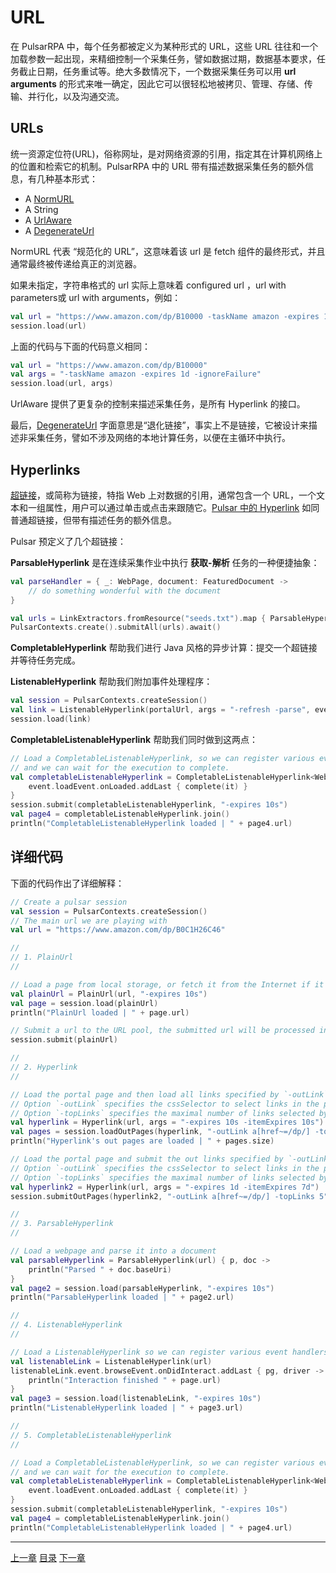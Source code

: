 URL
=

在 PulsarRPA 中，每个任务都被定义为某种形式的 URL，这些 URL 往往和一个加载参数一起出现，来精细控制一个采集任务，譬如数据过期，数据基本要求，任务截止日期，任务重试等。绝大多数情况下，一个数据采集任务可以用 **url arguments** 的形式来唯一确定，因此它可以很轻松地被拷贝、管理、存储、传输、并行化，以及沟通交流。

## URLs

统一资源定位符(URL)，俗称网址，是对网络资源的引用，指定其在计算机网络上的位置和检索它的机制。PulsarRPA 中的 URL 带有描述数据采集任务的额外信息，有几种基本形式：

- A [NormURL](../../../pulsar-skeleton/src/main/kotlin/ai/platon/pulsar/common/urls/NormUrl.kt)
- A String
- A [UrlAware](../../../pulsar-common/src/main/kotlin/ai/platon/pulsar/common/urls/Hyperlinks.kt)
- A [DegenerateUrl](../../../pulsar-common/src/main/kotlin/ai/platon/pulsar/common/urls/Hyperlinks.kt)

NormURL 代表 “规范化的 URL”，这意味着该 url 是 fetch 组件的最终形式，并且通常最终被传递给真正的浏览器。

如果未指定，字符串格式的 url 实际上意味着  configured url ，url with parameters或 url with arguments，例如：

```kotlin
val url = "https://www.amazon.com/dp/B10000 -taskName amazon -expires 1d -ignoreFailure"
session.load(url)
```

上面的代码与下面的代码意义相同：

```kotlin
val url = "https://www.amazon.com/dp/B10000"
val args = "-taskName amazon -expires 1d -ignoreFailure"
session.load(url, args)
```

UrlAware 提供了更复杂的控制来描述采集任务，是所有 Hyperlink 的接口。

最后，[DegenerateUrl](../../../pulsar-common/src/main/kotlin/ai/platon/pulsar/common/urls/Hyperlinks.kt) 字面意思是“退化链接”，事实上不是链接，它被设计来描述非采集任务，譬如不涉及网络的本地计算任务，以便在主循环中执行。

## Hyperlinks

[超链接](https://en.wikipedia.org/wiki/Hyperlink)，或简称为链接，特指 Web 上对数据的引用，通常包含一个 URL，一个文本和一组属性，用户可以通过单击或点击来跟随它。[Pulsar 中的 Hyperlink](../../../pulsar-common/src/main/kotlin/ai/platon/pulsar/common/urls/Hyperlinks.kt) 如同普通超链接，但带有描述任务的额外信息。

Pulsar 预定义了几个超链接：

**ParsableHyperlink** 是在连续采集作业中执行 **获取-解析** 任务的一种便捷抽象：

```kotlin
val parseHandler = { _: WebPage, document: FeaturedDocument ->
    // do something wonderful with the document
}

val urls = LinkExtractors.fromResource("seeds.txt").map { ParsableHyperlink(it, parseHandler) }
PulsarContexts.create().submitAll(urls).await()
```

**CompletableHyperlink** 帮助我们进行 Java 风格的异步计算：提交一个超链接并等待任务完成。

**ListenableHyperlink** 帮助我们附加事件处理程序：

```kotlin
val session = PulsarContexts.createSession()
val link = ListenableHyperlink(portalUrl, args = "-refresh -parse", event = PrintFlowEvent())
session.load(link)
```

**CompletableListenableHyperlink** 帮助我们同时做到这两点：

```kotlin
// Load a CompletableListenableHyperlink, so we can register various event handlers,
// and we can wait for the execution to complete.
val completableListenableHyperlink = CompletableListenableHyperlink<WebPage>(url).apply {
    event.loadEvent.onLoaded.addLast { complete(it) }
}
session.submit(completableListenableHyperlink, "-expires 10s")
val page4 = completableListenableHyperlink.join()
println("CompletableListenableHyperlink loaded | " + page4.url)
```

## 详细代码

下面的代码作出了详细解释：

```kotlin
// Create a pulsar session
val session = PulsarContexts.createSession()
// The main url we are playing with
val url = "https://www.amazon.com/dp/B0C1H26C46"

//
// 1. PlainUrl
//

// Load a page from local storage, or fetch it from the Internet if it does not exist or has expired
val plainUrl = PlainUrl(url, "-expires 10s")
val page = session.load(plainUrl)
println("PlainUrl loaded | " + page.url)

// Submit a url to the URL pool, the submitted url will be processed in a crawl loop
session.submit(plainUrl)

//
// 2. Hyperlink
//

// Load the portal page and then load all links specified by `-outLink`.
// Option `-outLink` specifies the cssSelector to select links in the portal page to load.
// Option `-topLinks` specifies the maximal number of links selected by `-outLink`.
val hyperlink = Hyperlink(url, args = "-expires 10s -itemExpires 10s")
val pages = session.loadOutPages(hyperlink, "-outLink a[href~=/dp/] -topLinks 5")
println("Hyperlink's out pages are loaded | " + pages.size)

// Load the portal page and submit the out links specified by `-outLink` to the URL pool.
// Option `-outLink` specifies the cssSelector to select links in the portal page to submit.
// Option `-topLinks` specifies the maximal number of links selected by `-outLink`.
val hyperlink2 = Hyperlink(url, args = "-expires 1d -itemExpires 7d")
session.submitOutPages(hyperlink2, "-outLink a[href~=/dp/] -topLinks 5")

//
// 3. ParsableHyperlink
//

// Load a webpage and parse it into a document
val parsableHyperlink = ParsableHyperlink(url) { p, doc ->
    println("Parsed " + doc.baseUri)
}
val page2 = session.load(parsableHyperlink, "-expires 10s")
println("ParsableHyperlink loaded | " + page2.url)

//
// 4. ListenableHyperlink
//

// Load a ListenableHyperlink so we can register various event handlers
val listenableLink = ListenableHyperlink(url)
listenableLink.event.browseEvent.onDidInteract.addLast { pg, driver ->
    println("Interaction finished " + page.url)
}
val page3 = session.load(listenableLink, "-expires 10s")
println("ListenableHyperlink loaded | " + page3.url)

//
// 5. CompletableListenableHyperlink
//

// Load a CompletableListenableHyperlink, so we can register various event handlers,
// and we can wait for the execution to complete.
val completableListenableHyperlink = CompletableListenableHyperlink<WebPage>(url).apply {
    event.loadEvent.onLoaded.addLast { complete(it) }
}
session.submit(completableListenableHyperlink, "-expires 10s")
val page4 = completableListenableHyperlink.join()
println("CompletableListenableHyperlink loaded | " + page4.url)
```

------

[上一章](4data-extraction.md) [目录](1home.md) [下一章](6Java-style-async.md)
